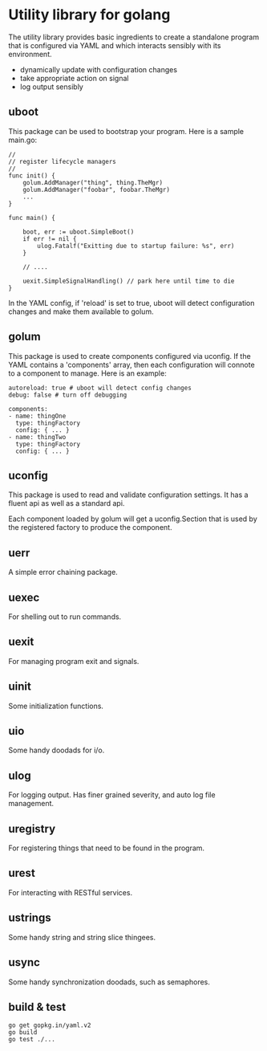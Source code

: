 Utility library for golang
==========================

The utility library provides basic ingredients to create a standalone
program that is configured via YAML and which interacts sensibly with
its environment.
* dynamically update with configuration changes
* take appropriate action on signal
* log output sensibly

uboot
-----

This package can be used to bootstrap your program.  Here is a sample main.go:

    //
    // register lifecycle managers
    //
    func init() {
        golum.AddManager("thing", thing.TheMgr)
        golum.AddManager("foobar", foobar.TheMgr)
        ...
    }
    
    func main() {
    
        boot, err := uboot.SimpleBoot()
        if err != nil {
            ulog.Fatalf("Exitting due to startup failure: %s", err)
        }

        // ....
    
        uexit.SimpleSignalHandling() // park here until time to die
    }

In the YAML config, if 'reload' is set to true, uboot will detect
configuration changes and make them available to golum.

golum
-----

This package is used to create components configured via uconfig.  If the
YAML contains a 'components' array, then each configuration will connote
to a component to manage.  Here is an example:

    autoreload: true # uboot will detect config changes
    debug: false # turn off debugging

    components:
    - name: thingOne
      type: thingFactory
      config: { ... }
    - name: thingTwo
      type: thingFactory
      config: { ... }

uconfig
-------

This package is used to read and validate configuration settings.  It has a
fluent api as well as a standard api.

Each component loaded by golum will get a uconfig.Section that is used by
the registered factory to produce the component.

uerr
----

A simple error chaining package.

uexec
-----

For shelling out to run commands.

uexit
-----

For managing program exit and signals.

uinit
-----

Some initialization functions.

uio
---

Some handy doodads for i/o.

ulog
----

For logging output.  Has finer grained severity, and auto log file management.

uregistry
---------

For registering things that need to be found in the program.

urest
-----

For interacting with RESTful services.

ustrings
--------

Some handy string and string slice thingees.

usync
-----

Some handy synchronization doodads, such as semaphores.


build & test
------------

    go get gopkg.in/yaml.v2
    go build
    go test ./...
